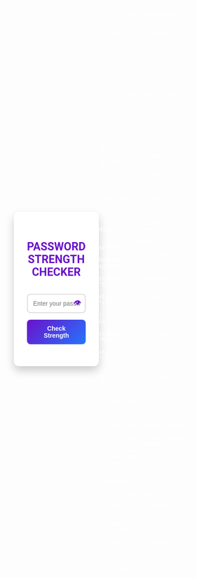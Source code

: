 <!DOCTYPE html>
<html lang="en">
<head>
    <meta charset="UTF-8">
    <meta name="viewport" content="width=device-width, initial-scale=1.0">
    <title>Password Strength Checker</title>
    <style>
        /* Reset and base styles */
        * {
            margin: 0;
            padding: 0;
            box-sizing: border-box;
        }
        body {
            font-family: 'Roboto', Arial, sans-serif;
            background: url('https://i.ibb.co/yQDzC01/image.png') no-repeat center center/cover;
            display: flex;
            justify-content: center;
            align-items: center;
            min-height: 100vh;
            color: #fff;
        }
        .container {
            background: rgba(255, 255, 255, 0.9);
            color: #333;
            padding: 30px;
            border-radius: 12px;
            box-shadow: 0px 10px 20px rgba(0, 0, 0, 0.2);
            width: 100%;
            max-width: 400px;
            text-align: center;
            transition: transform 0.3s ease-in-out, box-shadow 0.3s ease-in-out;
        }
        .container:hover {
            transform: scale(1.02);
            box-shadow: 0px 15px 25px rgba(0, 0, 0, 0.3);
        }
        h1 {
            margin-bottom: 20px;
            font-size: 1.8em;
            font-weight: bold;
            text-transform: uppercase;
            color: #6a11cb;
        }
        .password-container {
            position: relative;
            width: 100%;
        }
        input[type="password"], input[type="text"] {
            width: 100%;
            padding: 12px;
            margin: 15px 0;
            border: 2px solid #ddd;
            border-radius: 8px;
            outline: none;
            font-size: 1em;
            transition: border-color 0.3s ease;
        }
        input:focus {
            border-color: #6a11cb;
        }
        .toggle-password {
            position: absolute;
            right: 10px;
            top: 50%;
            transform: translateY(-50%);
            cursor: pointer;
            font-size: 1.2em;
            color: #6a11cb;
        }
        button {
            background: linear-gradient(135deg, #6a11cb, #2575fc);
            color: #fff;
            padding: 12px 20px;
            border: none;
            border-radius: 8px;
            font-size: 1em;
            font-weight: bold;
            cursor: pointer;
            transition: background 0.3s ease, transform 0.2s ease;
        }
        button:hover {
            background: linear-gradient(135deg, #2575fc, #6a11cb);
            transform: translateY(-2px);
        }
        .strength {
            margin-top: 20px;
            font-size: 1.2em;
            font-weight: bold;
            animation: fadeIn 0.5s ease-in-out;
        }
        .strong {
            color: #28a745;
        }
        .moderate {
            color: #ffc107;
        }
        .weak {
            color: #dc3545;
        }
        /* Fade-in animation */
        @keyframes fadeIn {
            from {
                opacity: 0;
            }
            to {
                opacity: 1;
            }
        }
        /* Responsive design */
        @media (max-width: 768px) {
            .container {
                padding: 20px;
                width: 90%;
            }
            h1 {
                font-size: 1.5em;
            }
        }
    </style>
</head>
<body>
    <div class="container">
        <h1>Password Strength Checker</h1>
        <div class="password-container">
            <input type="password" id="password" placeholder="Enter your password" />
            <span class="toggle-password" onclick="togglePassword()">👁️</span>
        </div>
        <button onclick="checkStrength()">Check Strength</button>
        <div id="strength" class="strength"></div>
    </div>

    <script>
        function checkStrength() {
            const input = document.getElementById('password').value;
            const n = input.length;

            let hasLower = false,
                hasUpper = false,
                hasDigit = false,
                specialChar = false;

            const specialChars = new Set(['!', '@', '#', '$', '%', '^', '&', '*', '(', ')', '-', '+']);

            for (let char of input) {
                if (char >= 'a' && char <= 'z') hasLower = true;
                if (char >= 'A' && char <= 'Z') hasUpper = true;
                if (char >= '0' && char <= '9') hasDigit = true;
                if (specialChars.has(char)) specialChar = true;
            }

            const strengthDiv = document.getElementById('strength');

            // Determine password strength
            if (hasDigit && hasLower && hasUpper && specialChar && n >= 8) {
                strengthDiv.textContent = "Strong";
                strengthDiv.className = "strength strong";
            } else if ((hasLower || hasUpper || specialChar) && n >= 6) {
                strengthDiv.textContent = "Moderate";
                strengthDiv.className = "strength moderate";
            } else {
                strengthDiv.textContent = "Weak";
                strengthDiv.className = "strength weak";
            }
        }

        function togglePassword() {
            const passwordInput = document.getElementById('password');
            const toggleIcon = document.querySelector('.toggle-password');
            if (passwordInput.type === 'password') {
                passwordInput.type = 'text';
                toggleIcon.textContent = '🙈';
            } else {
                passwordInput.type = 'password';
                toggleIcon.textContent = '👁️';
            }
        }
    </script>
</body>
</html>
